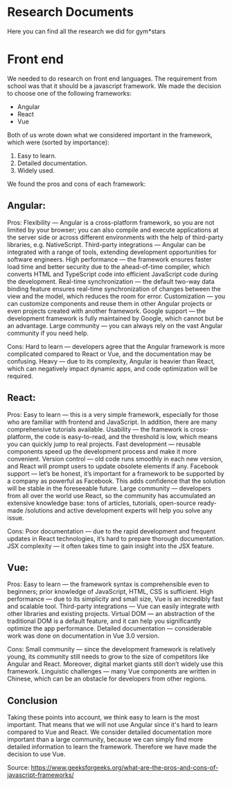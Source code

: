 # Research Documents
Here you can find all the research we did for gym*stars

# Front end
We needed to do research on front end languages. The requirement from school was that it should be a javascript framework.
We made the decision to choose one of the following frameworks:
- Angular
- React
- Vue

Both of us wrote down what we considered important in the framework, which were (sorted by importance):
1. Easy to learn.
2. Detailed documentation.
3. Widely used.

We found the pros and cons of each framework:

## Angular:

Pros:
Flexibility — Angular is a cross-platform framework, so you are not limited by your browser; you can also compile and execute applications at the server side or across different environments with the help of third-party libraries, e.g. NativeScript.
Third-party integrations — Angular can be integrated with a range of tools, extending development opportunities for software engineers.
High performance — the framework ensures faster load time and better security due to the ahead-of-time compiler, which converts HTML and TypeScript code into efficient JavaScript code during the development.
Real-time synchronization — the default two-way data binding feature ensures real-time synchronization of changes between the view and the model, which reduces the room for error.
Customization — you can customize components and reuse them in other Angular projects or even projects created with another framework.
Google support — the development framework is fully maintained by Google, which cannot but be an advantage.
Large community — you can always rely on the vast Angular community if you need help.

Cons:
Hard to learn — developers agree that the Angular framework is more complicated compared to React or Vue, and the documentation may be confusing.
Heavy — due to its complexity, Angular is heavier than React, which can negatively impact dynamic apps, and code optimization will be required.

## React:

Pros:
Easy to learn — this is a very simple framework, especially for those who are familiar with frontend and JavaScript. In addition, there are many comprehensive tutorials available.
Usability — the framework is cross-platform, the code is easy-to-read, and the threshold is low, which means you can quickly jump to real projects.
Fast development — reusable components speed up the development process and make it more convenient.
Version control — old code runs smoothly in each new version, and React will prompt users to update obsolete elements if any.
Facebook support — let’s be honest, it’s important for a framework to be supported by a company as powerful as Facebook. This adds confidence that the solution will be stable in the foreseeable future.
Large community — developers from all over the world use React, so the community has accumulated an extensive knowledge base: tons of articles, tutorials, open-source ready-made /solutions and active development experts will help you solve any issue.

Cons:
Poor documentation — due to the rapid development and frequent updates in React technologies, it’s hard to prepare thorough documentation.
JSX complexity — it often takes time to gain insight into the JSX feature.

## Vue:

Pros:
Easy to learn — the framework syntax is comprehensible even to beginners; prior knowledge of JavaScript, HTML, CSS is sufficient.
High performance — due to its simplicity and small size, Vue is an incredibly fast and scalable tool.
Third-party integrations — Vue can easily integrate with other libraries and existing projects.
Virtual DOM — an abstraction of the traditional DOM is a default feature, and it can help you significantly optimize the app performance.
Detailed documentation — considerable work was done on documentation in Vue 3.0 version.

Cons:
Small community — since the development framework is relatively young, its community still needs to grow to the size of competitors like Angular and React. Moreover, digital market giants still don’t widely use this framework.
Linguistic challenges — many Vue components are written in Chinese, which can be an obstacle for developers from other regions.


## Conclusion
Taking these points into account, we think easy to learn is the most important. That means that we will not use Angular since it's hard to learn compared to Vue and React. 
We consider detailed documentation more important than a large community, because we can simply find more detailed information to learn the framework. 
Therefore we have made the decision to use Vue.


Source:
https://www.geeksforgeeks.org/what-are-the-pros-and-cons-of-javascript-frameworks/
